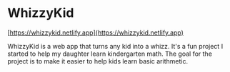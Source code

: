 # WhizzyKid

[https://whizzykid.netlify.app](https://whizzykid.netlify.app)

WhizzyKid is a web app that turns any kid into a whizz.
It's a fun project I started to help my daughter learn kindergarten math.
The goal for the project is to make it easier to help kids learn basic arithmetic.